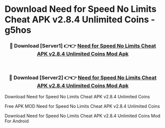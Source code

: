 # Download Need for Speed No Limits Cheat APK v2.8.4 Unlimited Coins - g5hos



<div align="center">
<h3>🔴 Download [Server1] 👉👉 <a href="https://momento.my/?title=Need_for_Speed_No_Limits_Cheat_APK_v2.8.4_Unlimited_Coins">Need for Speed No Limits Cheat APK v2.8.4 Unlimited Coins Mod Apk</a></h3><br>

<h3>🔴 Download [Server2] 👉👉 <a href="https://momento.my/?title=Need_for_Speed_No_Limits_Cheat_APK_v2.8.4_Unlimited_Coins">Need for Speed No Limits Cheat APK v2.8.4 Unlimited Coins Mod Apk</a></h3>
</div>



Download Need for Speed No Limits Cheat APK v2.8.4 Unlimited Coins 

Free APK MOD Need for Speed No Limits Cheat APK v2.8.4 Unlimited Coins 

Download Need for Speed No Limits Cheat APK v2.8.4 Unlimited Coins Mod For Android
